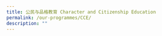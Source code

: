 ```yaml
---
title: 公民与品格教育 Character and Citizenship Education
permalink: /our-programmes/CCE/
description: ""
---
```




